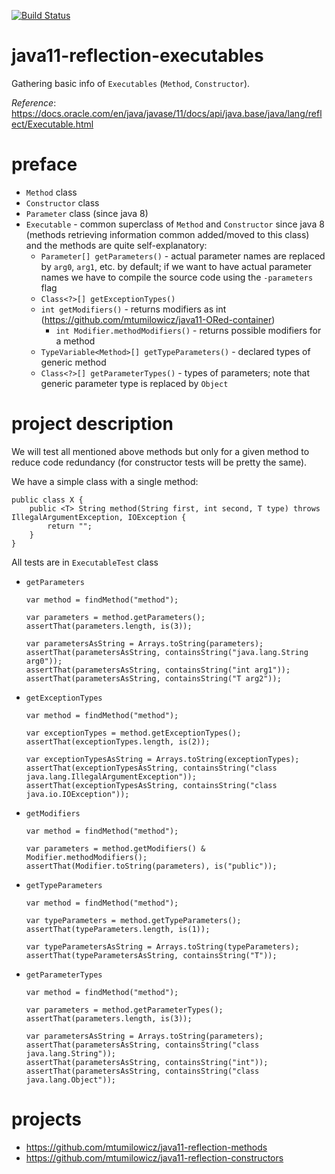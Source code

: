 [![Build Status](https://travis-ci.com/mtumilowicz/java11-reflection-executables.svg?branch=master)](https://travis-ci.com/mtumilowicz/java11-reflection-executables)

# java11-reflection-executables
Gathering basic info of `Executables` (`Method`, `Constructor`).

_Reference_: https://docs.oracle.com/en/java/javase/11/docs/api/java.base/java/lang/reflect/Executable.html

# preface
* `Method` class
* `Constructor` class
* `Parameter` class (since java 8)
* `Executable` - common superclass of `Method` and `Constructor` 
since java 8 (methods retrieving information common added/moved 
to this class) and the methods are quite self-explanatory:
    * `Parameter[] getParameters()` - actual parameter names are
    replaced by `arg0`, `arg1`, etc. by default; if we want to
    have actual parameter names we have to compile the source 
    code using the `-parameters` flag
    * `Class<?>[] getExceptionTypes()`
    * `int getModifiers()` - returns modifiers as int (https://github.com/mtumilowicz/java11-ORed-container)
        * `int Modifier.methodModifiers()` - returns possible 
        modifiers for a method
    * `TypeVariable<Method>[] getTypeParameters()` - declared 
    types of generic method
    * `Class<?>[] getParameterTypes()` - types of parameters; note 
    that generic parameter type is replaced by `Object`
    
# project description
We will test all mentioned above methods but only for a given method
to reduce code redundancy (for constructor tests will
be pretty the same).

We have a simple class with a single method:
```
public class X {
    public <T> String method(String first, int second, T type) throws IllegalArgumentException, IOException {
        return "";
    }
}
```

All tests are in `ExecutableTest` class
* `getParameters`
    ```
    var method = findMethod("method");
    
    var parameters = method.getParameters();
    assertThat(parameters.length, is(3));
    
    var parametersAsString = Arrays.toString(parameters);
    assertThat(parametersAsString, containsString("java.lang.String arg0"));
    assertThat(parametersAsString, containsString("int arg1"));
    assertThat(parametersAsString, containsString("T arg2"));
    ```
* `getExceptionTypes`
    ```
    var method = findMethod("method");
    
    var exceptionTypes = method.getExceptionTypes();
    assertThat(exceptionTypes.length, is(2));
    
    var exceptionTypesAsString = Arrays.toString(exceptionTypes);
    assertThat(exceptionTypesAsString, containsString("class java.lang.IllegalArgumentException"));
    assertThat(exceptionTypesAsString, containsString("class java.io.IOException"));
    ```
* `getModifiers`
    ```
    var method = findMethod("method");
    
    var parameters = method.getModifiers() & Modifier.methodModifiers();
    assertThat(Modifier.toString(parameters), is("public"));
    ```
* `getTypeParameters`
    ```
    var method = findMethod("method");
    
    var typeParameters = method.getTypeParameters();
    assertThat(typeParameters.length, is(1));
    
    var typeParametersAsString = Arrays.toString(typeParameters);
    assertThat(typeParametersAsString, containsString("T"));
    ```
* `getParameterTypes`
    ```
    var method = findMethod("method");
    
    var parameters = method.getParameterTypes();
    assertThat(parameters.length, is(3));
    
    var parametersAsString = Arrays.toString(parameters);
    assertThat(parametersAsString, containsString("class java.lang.String"));
    assertThat(parametersAsString, containsString("int"));
    assertThat(parametersAsString, containsString("class java.lang.Object"));
    ```
    
# projects
* https://github.com/mtumilowicz/java11-reflection-methods
* https://github.com/mtumilowicz/java11-reflection-constructors 